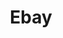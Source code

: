 ---
title: Ebay
crosslinks:
- Flipping
- paypal
- u_imguralbumbot
- autourbanbot
- legaladvice
- usps
- hardwareswap
- Entrepreneur
- ChargeYourPhone
- tmsbmeta
- india
- autotldr
- Watchexchange
- RBI
- retrogaming
- ehlersdanlos
- PS4
- mysql
- personalfinance
- jailbreak
---